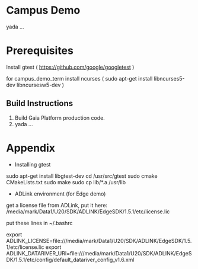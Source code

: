 # Campus Demo
yada ...

# Prerequisites
Install gtest ( https://github.com/google/googletest )

for campus_demo_term install ncurses ( sudo apt-get install libncurses5-dev libncursesw5-dev )

## Build Instructions
1. Build Gaia Platform production code.
2. yada ...






# Appendix

- Installing gtest

sudo apt-get install libgtest-dev
cd /usr/src/gtest
sudo cmake CMakeLists.txt
sudo make
sudo cp lib/*.a /usr/lib

- ADLink environment (for Edge demo)

get a license file from ADLink, put it here: /media/mark/Data1/U20/SDK/ADLINK/EdgeSDK/1.5.1/etc/license.lic

put these lines in ~/.bashrc

export ADLINK_LICENSE=file:///media/mark/Data1/U20/SDK/ADLINK/EdgeSDK/1.5.1/etc/license.lic
export ADLINK_DATARIVER_URI=file:///media/mark/Data1/U20/SDK/ADLINK/EdgeSDK/1.5.1/etc/config/default_datariver_config_v1.6.xml